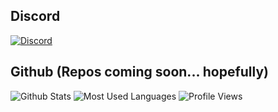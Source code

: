 ## Discord
[![Discord](https://lanyard.cnrad.dev/api/876955739409743892)](https://discord.com/users/876955739409743892)
## Github (Repos coming soon... hopefully)
![Github Stats](https://github-readme-stats.vercel.app/api?username=xkudos&show_icons=true&theme=dark)
![Most Used Languages](https://github-readme-stats.vercel.app/api/top-langs/?username=xkudos&theme=dark)
![Profile Views](https://komarev.com/ghpvc/?username=xkudos)
